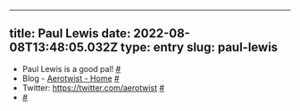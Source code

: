 
---
title: Paul Lewis 
date: 2022-08-08T13:48:05.032Z
type: entry
slug: paul-lewis
---
* Paul Lewis is a good pal! [#](#62f114a8-006a-4688-86e8-92bc0b8b7db2)<a name="62f114a8-006a-4688-86e8-92bc0b8b7db2"></a>
* Blog - [Aerotwist - Home](https://aerotwist.com) [#](#62f114b2-e3ff-4d74-baa7-5b9b0b81359f)<a name="62f114b2-e3ff-4d74-baa7-5b9b0b81359f"></a>
* Twitter: https://twitter.com/aerotwist [#](#62f114be-cc38-4d1a-bafa-d42b074d01c0)<a name="62f114be-cc38-4d1a-bafa-d42b074d01c0"></a>
*  [#](#62f114dd-94eb-4d13-a200-15c4ca630db7)<a name="62f114dd-94eb-4d13-a200-15c4ca630db7"></a>

